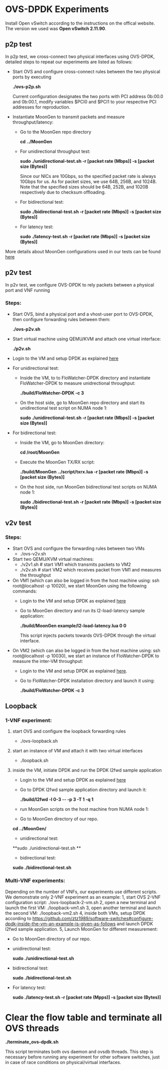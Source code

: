 # OVS-DPDK Experiments
Install Open vSwitch according to the instructions on the offical website. The version we used was **Open vSwitch 2.11.90**.

## p2p test
In p2p test, we cross-connect two physical interfaces using OVS-DPDK, detailed steps to repeat our experiments are listed as follows:

* Start OVS and configure cross-connect rules between the two physical ports by executing 
  
  **./ovs-p2p.sh**

  Current configuration designates the two ports with PCI address 0b:00.0 and 0b:00.1, modify variables $PCI0 and $PCI1 to your respective PCI addresses for reproduction.

* Instantiate MoonGen to transmit packets and measure throughput/latency:
    * Go to the MoonGen repo directory
    
      **cd ../MoonGen**
    * For unidirectional throughput test: 
    
      **sudo ./unidirectional-test.sh  -r [packet rate (Mbps)] -s [packet size (Bytes)]**
      
      Since our NICs are 10Gbps, so the specified packet rate is always 10Gbps for us. As for packet sizes, we use 64B, 256B,       and 1024B. Note that the specified sizes should be 64B, 252B, and 1020B respectively due to checksum offloading.
      
    * For bidirectional test: 
    
      **sudo ./bidirectional-test.sh  -r [packet rate (Mbps)] -s [packet size (Bytes)]**
      
    * For latency test: 
    
      **sudo ./latency-test.sh -r [packet rate (Mbps)] -s [packet size (Bytes)]**
    
More details about MoonGen configurations used in our tests can be found [here](https://github.com/ztz1989/software-switches/tree/artifacts/moongen)

## p2v test
In p2v test, we configure OVS-DPDK to rely packets between a physical port and VNF running 
### Steps:
* Start OVS, bind a physical port and a vhost-user port to OVS-DPDK, then configure forwarding rules between them:

  **./ovs-p2v.sh**
* Start virtual machine using QEMU/KVM and attach one virtual interface: 

  **./p2v.sh**
* Login to the VM and setup DPDK as explained [here](https://github.com/ztz1989/software-switches/blob/artifacts/README-VM.md)

* For unidirectional test:
    * Inside the VM, to to FloWatcher-DPDK directory and instantiate FloWatcher-DPDK to measure unidrectional throughput:
    
      **./build/FloWatcher-DPDK -c 3**
    * On the host side, go to MoonGen repo directory and start its unidirectional test script on NUMA node 1: 
    
      **sudo ./unidirectional-test.sh  -r [packet rate (Mbps)] -s [packet size (Bytes)]**
* For bidirectional test:
    * Inside the VM, go to MoonGen directory: 
    
      **cd /root/MoonGen**
    * Execute the MoonGen TX/RX script: 
    
      **./build/MoonGen ../script/txrx.lua -r [packet rate (Mbps)] -s [packet size (Bytes)]**
    * On the host side, run MoonGen bidirectional test scripts on NUMA node 1: 
    
      **sudo ./bidirectional-test.sh  -r [packet rate (Mbps)] -s [packet size (Bytes)]**

## v2v test
### Steps:
* Start OVS and configure the forwarding rules between two VMs
    * ./ovs-v2v.sh
* Start two QEMU/KVM virtual machines:
    * ./v2v1.sh    # start VM1 which transmits packets to VM2
    * ./v2v.sh     # start VM2 which receives packet from VM1 and measures the throughput
* On VM1 (which can also be logged in from the host machine using: ssh root@localhost -p 10020), we start MoonGen using the following commands:
    * Login to the VM and setup DPDK as explained [here](https://github.com/ztz1989/software-switches/blob/artifacts/README-VM.md)
    * Go to MoonGen directory and run its l2-load-latency sample application: 
    
      **./build/MoonGen example/l2-load-latency.lua 0 0**
      
      This script injects packets towards OVS-DPDK through the virtual interface. 
* On VM2 (which can also be logged in from the host machine using: ssh root@localhost -p 10030), we start an instance of FloWatcher-DPDK to measure the inter-VM throughput:
    * Login to the VM and setup DPDK as explained [here](https://github.com/ztz1989/software-switches/blob/artifacts/README-VM.md).
    * Go to FloWatcher-DPDK installation directory and launch it using: 
    
      **./build/FloWatcher-DPDK -c 3**
  
## Loopback
### 1-VNF experiment:
1. start OVS and configure the loopback forwarding rules
      * ./ovs-loopback.sh
  2. start an instance of VM and attach it with two virtual interfaces
      * ./loopback.sh
  3. inside the VM, initiate DPDK and run the DPDK l2fwd sample application
      * Login to the VM and setup DPDK as explained [here](https://github.com/ztz1989/software-switches/blob/artifacts/README-VM.md)
      * Go to DPDK l2fwd sample application directory and launch it: 
      
        **./build/l2fwd -l 0-3 -- -p 3 -T 1 -q 1**
      * run MoonGen scripts on the host machine from NUMA node 1:
       * Go to MoonGen directory of our repo.
       
        **cd ../MoonGen/**
       * unidirectional test: 
           
        **sudo ./unidirectional-test.sh **
       * bidirectional test: 
           
        **sudo ./bidirectional-test.sh**
     
### Multi-VNF experiments:
Depending on the number of VNFs, our experiments use different scripts. We demonstrate only 2-VNF experiment as an example:
1, start OVS 2-VNF configuration script: ./ovs-loopback-2-vm.sh
2, open a new terminal and launch the first VM: ./loopback-vm1.sh
3, open another terminal and launch the second VM: ./loopback-vm2.sh
4, inside both VMs, setup DPDK according to https://github.com/ztz1989/software-switches#configure-dpdk-inside-the-vm-an-example-is-given-as-follows and launch DPDK l2fwd sample application.
5, Launch MoonGen for different measurement:
   * Go to MoonGen directory of our repo.
   * unidirectional test: 
   
     **sudo ./unidirectional-test.sh**
   * bidirectional test: 
   
     **sudo ./bidirectional-test.sh**
   * For latency test: 
   
     **sudo ./latency-test.sh -r [packet rate (Mpps)] -s [packet size (Bytes)]**

# Clear the flow table and terminate all OVS threads
  **./terminate_ovs-dpdk.sh**
 
 This script terminates both ovs daemon and ovsdb threads. This step is necessary before running any experiment for other software switches, just in case of race conditions on physical/virtual interfaces.

